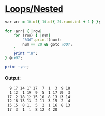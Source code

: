 [1]: http://rosettacode.org/wiki/Loops/Nested

# [Loops/Nested][1]

```ruby
var arr = 10.of{ 10.of{ 20.rand.int + 1 } };
 
for (arr) { |row|
    for (row) { |num|
        "%3d".printf(num);
        num == 20 && goto :OUT;
    }
    print "\n";
} @:OUT;
 
print "\n";
```

#### Output:
```
  9 17 14 17 17  7  1  3  9 18
  1 12  1 19  9  5  1 17 19  3
 17  2 18 12 15 10  8 13 13 14
 12 16 13 13  2 11  3 15  2  4
 15 15  8 11  5  2  1 16  8 13
 17  3  1  1  8 12  4 20
```